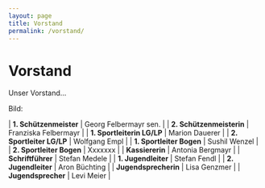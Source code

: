 ```yaml
---
layout: page
title: Vorstand
permalink: /vorstand/
---
```

# Vorstand

Unser Vorstand…

Bild:

| **1. Schützenmeister** | Georg Felbermayr sen. |
| **2. Schützenmeisterin** | Franziska Felbermayr |
| **1. Sportleiterin LG/LP** | Marion Dauerer |
| **2. Sportleiter LG/LP** | Wolfgang Empl |
| **1. Sportleiter Bogen** | Sushil Wenzel |
| **2. Sportleiter Bogen** | Xxxxxxx |
| **Kassiererin** | Antonia Bergmayr |
| **Schriftführer** | Stefan Medele |
| **1. Jugendleiter** | Stefan Fendl |
| **2. Jugendleiter** | Aron Büchting |
| **Jugendsprecherin** | Lisa Genzmer |
| **Jugendsprecher** | Levi Meier |
